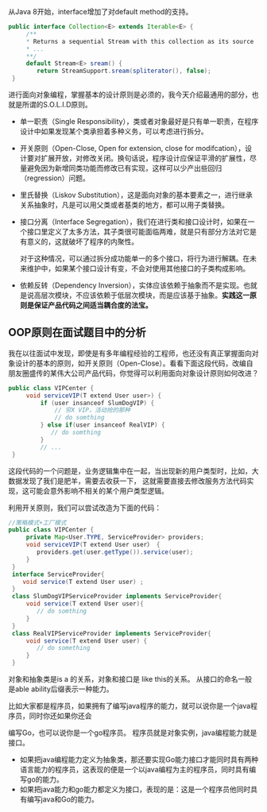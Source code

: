 从Java 8开始，interface增加了对default method的支持。

```java
public interface Collection<E> extends Iterable<E> {
     /**
     * Returns a sequential Stream with this collection as its source
     * ...
     **/
     default Stream<E> sream() {
   	 	return StreamSupport.sream(spliterator(), false);
 }
```

进行面向对象编程，掌握基本的设计原则是必须的，我今天介绍最通用的部分，也就是所谓的S.O.L.I.D原则。

* 单一职责（Single Responsibility），类或者对象最好是只有单一职责，在程序设计中如果发现某个类承担着多种义务，可以考虑进行拆分。

* 开关原则（Open-Close, Open for extension, close for modifcation），设计要对扩展开放，对修改关闭。换句话说，程序设计应保证平滑的扩展性，尽量避免因为新增同类功能而修改已有实现，这样可以少产出些回归（regression）问题。

* 里氏替换（Liskov Substitution），这是面向对象的基本要素之一，进行继承关系抽象时，凡是可以用父类或者基类的地方，都可以用子类替换。

* 接口分离（Interface Segregation），我们在进行类和接口设计时，如果在一个接口里定义了太多方法，其子类很可能面临两难，就是只有部分方法对它是有意义的，这就破坏了程序的内聚性。

  对于这种情况，可以通过拆分成功能单一的多个接口，将行为进行解耦。在未来维护中，如果某个接口设计有变，不会对使用其他接口的子类构成影响。

* 依赖反转（Dependency Inversion），实体应该依赖于抽象而不是实现。也就是说高层次模块，不应该依赖于低层次模块，而是应该基于抽象。**实践这一原则是保证产品代码之间适当耦合度的法宝。**

## OOP原则在面试题目中的分析

我在以往面试中发现，即使是有多年编程经验的工程师，也还没有真正掌握面向对象设计的基本的原则，如开关原则（Open-Close）。看看下面这段代码，改编自朋友圈盛传的某伟大公司产品代码，你觉得可以利用面向对象设计原则如何改进？

```java
public class VIPCenter {
     void serviceVIP(T extend User user>) {
         if (user insanceof SlumDogVIP) {
             // 穷X VIP，活动抢的那种
             // do somthing
         } else if(user insanceof RealVIP) {
         	// do somthing
         }
         // ...
 }
```

这段代码的一个问题是，业务逻辑集中在一起，当出现新的用户类型时，比如，大数据发现了我们是肥羊，需要去收获一下， 这就需要直接去修改服务方法代码实现，这可能会意外影响不相关的某个用户类型逻辑。

利用开关原则，我们可以尝试改造为下面的代码：

```java
//策略模式+工厂模式
public class VIPCenter {
     private Map<User.TYPE, ServiceProvider> providers;
     void serviceVIP(T extend User user） {
     	providers.get(user.getType()).service(user);
     }
 }
 interface ServiceProvider{
 	void service(T extend User user) ;
 }
 class SlumDogVIPServiceProvider implements ServiceProvider{
     void service(T extend User user){
     	// do somthing
     }
 }
 class RealVIPServiceProvider implements ServiceProvider{
     void service(T extend User user) {
     	// do something
     }
 }
```

对象和抽象类是is a 的关系，对象和接口是 like this的关系。
从接口的命名一般是able ability后缀表示一种能力。

比如大家都是程序员，如果拥有了编写java程序的能力，就可以说你是一个java程序员，同时你还如果你还会

编写Go，也可以说你是一个go程序员。
程序员就是对象实例，java编程能力就是接口。

* 如果把java编程能力定义为抽象类，那还要实现Go能力接口才能同时具有两种语言能力的程序员，这表现的便是一个以java编程为主的程序员，同时具有编写go的能力。
* 如果把java能力和go能力都定义为接口，表现的是：这是一个程序员他同时具有编写java和Go的能力。